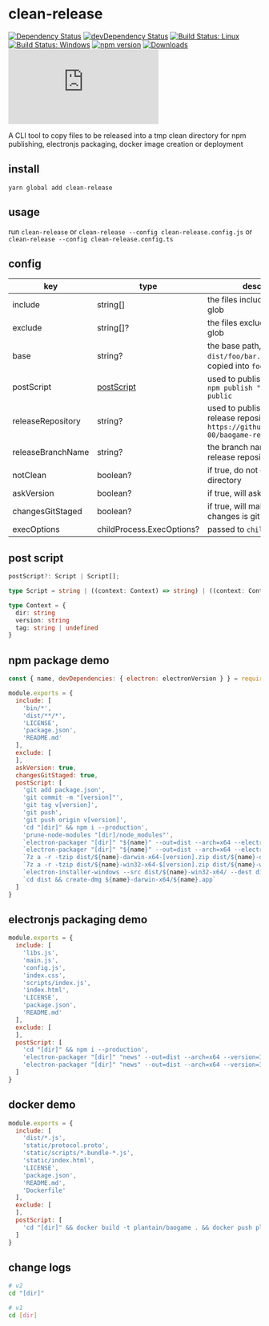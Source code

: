 # clean-release

[![Dependency Status](https://david-dm.org/plantain-00/clean-release.svg)](https://david-dm.org/plantain-00/clean-release)
[![devDependency Status](https://david-dm.org/plantain-00/clean-release/dev-status.svg)](https://david-dm.org/plantain-00/clean-release#info=devDependencies)
[![Build Status: Linux](https://travis-ci.org/plantain-00/clean-release.svg?branch=master)](https://travis-ci.org/plantain-00/clean-release)
[![Build Status: Windows](https://ci.appveyor.com/api/projects/status/github/plantain-00/clean-release?branch=master&svg=true)](https://ci.appveyor.com/project/plantain-00/clean-release/branch/master)
[![npm version](https://badge.fury.io/js/clean-release.svg)](https://badge.fury.io/js/clean-release)
[![Downloads](https://img.shields.io/npm/dm/clean-release.svg)](https://www.npmjs.com/package/clean-release)
[![type-coverage](https://img.shields.io/badge/dynamic/json.svg?label=type-coverage&prefix=%E2%89%A5&suffix=%&query=$.typeCoverage.atLeast&uri=https%3A%2F%2Fraw.githubusercontent.com%2Fplantain-00%2Fclean-release%2Fmaster%2Fpackage.json)](https://github.com/plantain-00/clean-release)

A CLI tool to copy files to be released into a tmp clean directory for npm publishing, electronjs packaging, docker image creation or deployment

## install

`yarn global add clean-release`

## usage

run `clean-release` or `clean-release --config clean-release.config.js` or `clean-release --config clean-release.config.ts`

## config

key | type | description
--- | --- | ---
include | string[] | the files included, support glob
exclude | string[]? | the files excluded, support glob
base | string? | the base path, eg: `dist`, then `dist/foo/bar.js` will be copied into `foo` as `foo/bar.js`
postScript | [postScript](#post-script) | used to publish to npm, eg: `npm publish "[dir]" --access public`
releaseRepository | string? | used to publish to a git release repository, eg: `https://github.com/plantain-00/baogame-release.git`
releaseBranchName | string? | the branch name of the release repository
notClean | boolean? | if true, do not clean the tmp directory
askVersion | boolean? | if true, will ask promp version
changesGitStaged | boolean? | if true, will make sure all changes is git staged
execOptions | childProcess.ExecOptions? | passed to `childProcess.exec`

## post script

```ts
postScript?: Script | Script[];

type Script = string | ((context: Context) => string) | ((context: Context) => Promise<string>)

type Context = {
  dir: string
  version: string
  tag: string | undefined
}
```

## npm package demo

```js
const { name, devDependencies: { electron: electronVersion } } = require('./package.json')

module.exports = {
  include: [
    'bin/*',
    'dist/**/*',
    'LICENSE',
    'package.json',
    'README.md'
  ],
  exclude: [
  ],
  askVersion: true,
  changesGitStaged: true,
  postScript: [
    'git add package.json',
    'git commit -m "[version]"',
    'git tag v[version]',
    'git push',
    'git push origin v[version]',
    'cd "[dir]" && npm i --production',
    'prune-node-modules "[dir]/node_modules"',
    `electron-packager "[dir]" "${name}" --out=dist --arch=x64 --electron-version=${electronVersion} --platform=darwin --ignore="dist/"`,
    `electron-packager "[dir]" "${name}" --out=dist --arch=x64 --electron-version=${electronVersion} --platform=win32 --ignore="dist/"`,
    `7z a -r -tzip dist/${name}-darwin-x64-[version].zip dist/${name}-darwin-x64/`,
    `7z a -r -tzip dist/${name}-win32-x64-$[version].zip dist/${name}-win32-x64/`,
    `electron-installer-windows --src dist/${name}-win32-x64/ --dest dist/`,
    `cd dist && create-dmg ${name}-darwin-x64/${name}.app`
  ]
}
```

## electronjs packaging demo

```js
module.exports = {
  include: [
    'libs.js',
    'main.js',
    'config.js',
    'index.css',
    'scripts/index.js',
    'index.html',
    'LICENSE',
    'package.json',
    'README.md'
  ],
  exclude: [
  ],
  postScript: [
    'cd "[dir]" && npm i --production',
    'electron-packager "[dir]" "news" --out=dist --arch=x64 --version=1.2.1 --app-version="1.0.8" --platform=darwin --ignore="dist/"',
    'electron-packager "[dir]" "news" --out=dist --arch=x64 --version=1.2.1 --app-version="1.0.8" --platform=win32 --ignore="dist/"'
  ]
}
```

## docker demo

```js
module.exports = {
  include: [
    'dist/*.js',
    'static/protocol.proto',
    'static/scripts/*.bundle-*.js',
    'static/index.html',
    'LICENSE',
    'package.json',
    'README.md',
    'Dockerfile'
  ],
  exclude: [
  ],
  postScript: [
    'cd "[dir]" && docker build -t plantain/baogame . && docker push plantain/baogame'
  ]
}
```

## change logs

```bash
# v2
cd "[dir]"

# v1
cd [dir]
```
